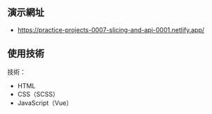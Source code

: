 ## 演示網址

* https://practice-projects-0007-slicing-and-api-0001.netlify.app/

## 使用技術

技術：
* HTML
* CSS（SCSS）
* JavaScript（Vue）
